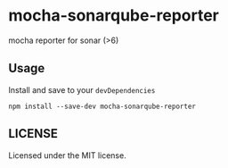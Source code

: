 # mocha-sonarqube-reporter

mocha reporter for sonar (>6)

Usage
-----

Install and save to your `devDependencies`

```
npm install --save-dev mocha-sonarqube-reporter
```


LICENSE
-------

Licensed under the MIT license.
